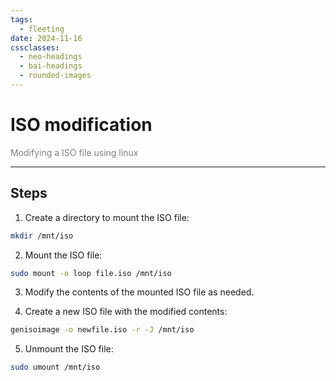 ```yaml
---
tags:
  - fleeting
date: 2024-11-16
cssclasses:
  - neo-headings
  - bai-headings
  - rounded-images
---
```

# ISO modification
<p class="text-center" style="margin:0;color:gray;">Modifying a ISO file using linux</p>

***
## Steps

1. Create a directory to mount the ISO file:

```bash
mkdir /mnt/iso
```

2. Mount the ISO file:

```bash
sudo mount -o loop file.iso /mnt/iso
```

3. Modify the contents of the mounted ISO file as needed.

4. Create a new ISO file with the modified contents:

```bash
genisoimage -o newfile.iso -r -J /mnt/iso
```

5. Unmount the ISO file:

```bash
sudo umount /mnt/iso
```
